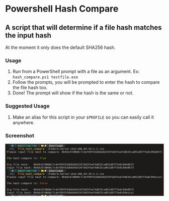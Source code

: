 # Powershell Hash Compare

## A script that will determine if a file hash matches the input hash
At the moment it only does the default SHA256 hash.

### Usage
1. Run from a PowerShell prompt with a file as an argument. Ex: `hash_compare.ps1 testfile.exe`
2. Follow the prompts, you will be prompted to enter the hash to compare the file hash too.
3. Done! The prompt will show if the hash is the same or not.

### Suggested Usage
1. Make an alias for this script in your `$PROFILE` so you can easily call it anywhere.


### Screenshot
![Screenshot of the Hash Compare tool in use.](./Screenshots\Example.png)